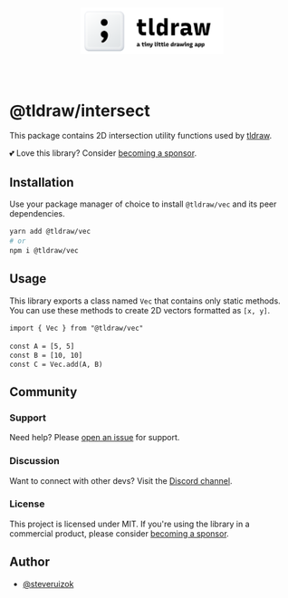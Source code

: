 <div style="text-align: center; transform: scale(.5);">
  <img src="card-repo.png"/>
</div>

# @tldraw/intersect

This package contains 2D intersection utility functions used by [tldraw](https://tldraw.com).

💕 Love this library? Consider [becoming a sponsor](https://github.com/sponsors/steveruizok?frequency=recurring&sponsor=steveruizok).

## Installation

Use your package manager of choice to install `@tldraw/vec` and its peer dependencies.

```bash
yarn add @tldraw/vec
# or
npm i @tldraw/vec
```

## Usage

This library exports a class named `Vec` that contains only static methods. You can use these methods to create 2D vectors formatted as `[x, y]`.

```tsx
import { Vec } from "@tldraw/vec"

const A = [5, 5]
const B = [10, 10]
const C = Vec.add(A, B)
```

## Community

### Support

Need help? Please [open an issue](https://github.com/tldraw/vec/issues/new) for support.

### Discussion

Want to connect with other devs? Visit the [Discord channel](https://discord.gg/s4FXZ6fppJ).

### License

This project is licensed under MIT. If you're using the library in a commercial product, please consider [becoming a sponsor](https://github.com/sponsors/steveruizok?frequency=recurring&sponsor=steveruizok).

## Author

- [@steveruizok](https://twitter.com/steveruizok)
